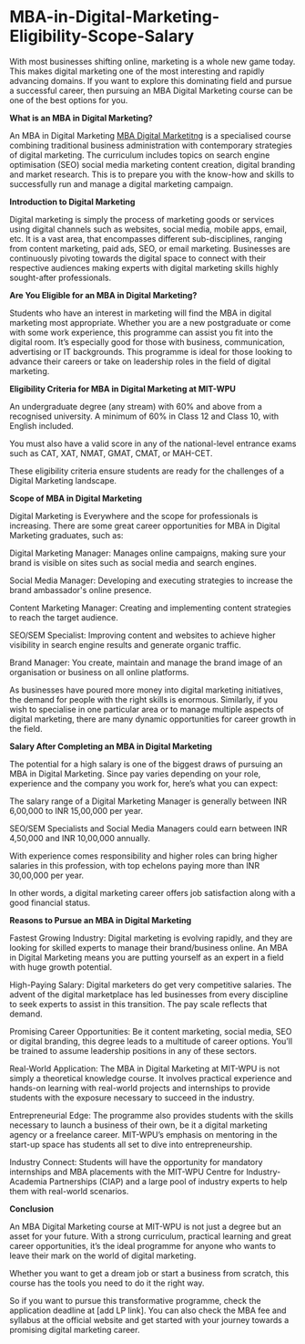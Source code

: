 # MBA-in-Digital-Marketing-Eligibility-Scope-Salary

With most businesses shifting online, marketing is a whole new game today. This makes digital marketing one of the most interesting and rapidly advancing domains. If you want to explore this dominating field and pursue a successful career, then pursuing an MBA Digital Marketing course can be one of the best options for you.


**What is an MBA in Digital Marketing?**

An MBA in Digital Marketing <a href="https://mitwpu.edu.in/programme/mba-digital-marketing">MBA Digital Marketitng</a> is a specialised course combining traditional business administration with contemporary strategies of digital marketing. The curriculum includes topics on search engine optimisation (SEO) social media marketing content creation, digital branding and market research. This is to prepare you with the know-how and skills to successfully run and manage a digital marketing campaign.

**Introduction to Digital Marketing**

Digital marketing is simply the process of marketing goods or services using digital channels such as websites, social media, mobile apps, email, etc. It is a vast area, that encompasses different sub-disciplines, ranging from content marketing, paid ads, SEO, or email marketing. Businesses are continuously pivoting towards the digital space to connect with their respective audiences making experts with digital marketing skills highly sought-after professionals.

**Are You Eligible for an MBA in Digital Marketing?**

Students who have an interest in marketing will find the MBA in digital marketing most appropriate. Whether you are a new postgraduate or come with some work experience, this programme can assist you fit into the digital room. It’s especially good for those with business, communication, advertising or IT backgrounds. This programme is ideal for those looking to advance their careers or take on leadership roles in the field of digital marketing.


**Eligibility Criteria for MBA in Digital Marketing at MIT-WPU**

An undergraduate degree (any stream) with 60% and above from a recognised university.
A minimum of 60% in Class 12 and Class 10, with English included.

You must also have a valid score in any of the national-level entrance exams such as CAT, XAT, NMAT, GMAT, CMAT, or MAH-CET.

These eligibility criteria ensure students are ready for the challenges of a Digital Marketing landscape.

**Scope of MBA in Digital Marketing**

Digital Marketing is Everywhere and the scope for professionals is increasing. There are some great career opportunities for MBA in Digital Marketing graduates, such as:

Digital Marketing Manager: Manages online campaigns, making sure your brand is visible on sites such as social media and search engines.

Social Media Manager: Developing and executing strategies to increase the brand ambassador's online presence.

Content Marketing Manager: Creating and implementing content strategies to reach the target audience.

SEO/SEM Specialist: Improving content and websites to achieve higher visibility in search engine results and generate organic traffic.

Brand Manager: You create, maintain and manage the brand image of an organisation or business on all online platforms.

As businesses have poured more money into digital marketing initiatives, the demand for people with the right skills is enormous. Similarly, if you wish to specialise in one particular area or to manage multiple aspects of digital marketing, there are many dynamic opportunities for career growth in the field.

**Salary After Completing an MBA in Digital Marketing**

The potential for a high salary is one of the biggest draws of pursuing an MBA in Digital Marketing. Since pay varies depending on your role, experience and the company you work for, here’s what you can expect:

The salary range of a Digital Marketing Manager is generally between INR 6,00,000 to INR 15,00,000 per year.

SEO/SEM Specialists and Social Media Managers could earn between INR 4,50,000 and INR 10,00,000 annually.

With experience comes responsibility and higher roles can bring higher salaries in this profession, with top echelons paying more than INR 30,00,000 per year.

In other words, a digital marketing career offers job satisfaction along with a good financial status.

**Reasons to Pursue an MBA in Digital Marketing**

Fastest Growing Industry: Digital marketing is evolving rapidly, and they are looking for skilled experts to manage their brand/business online. An MBA in Digital Marketing means you are putting yourself as an expert in a field with huge growth potential.

High-Paying Salary: Digital marketers do get very competitive salaries. The advent of the digital marketplace has led businesses from every discipline to seek experts to assist in this transition. The pay scale reflects that demand.

Promising Career Opportunities: Be it content marketing, social media, SEO or digital branding, this degree leads to a multitude of career options. You’ll be trained to assume leadership positions in any of these sectors.

Real-World Application: The MBA in Digital Marketing at MIT-WPU is not simply a theoretical knowledge course. It involves practical experience and hands-on learning with real-world projects and internships to provide students with the exposure necessary to succeed in the industry.

Entrepreneurial Edge: The programme also provides students with the skills necessary to launch a business of their own, be it a digital marketing agency or a freelance career. MIT-WPU’s emphasis on mentoring in the start-up space has students all set to dive into entrepreneurship.

Industry Connect: Students will have the opportunity for mandatory internships and MBA placements with the MIT-WPU Centre for Industry-Academia Partnerships (CIAP) and a large pool of industry experts to help them with real-world scenarios.

**Conclusion**

An MBA Digital Marketing course at MIT-WPU is not just a degree but an asset for your future. With a strong curriculum, practical learning and great career opportunities, it’s the ideal programme for anyone who wants to leave their mark on the world of digital marketing. 

Whether you want to get a dream job or start a business from scratch, this course has the tools you need to do it the right way.

So if you want to pursue this transformative programme, check the application deadline at [add LP link]. You can also check the MBA fee and syllabus at the official website and get started with your journey towards a promising digital marketing career.

